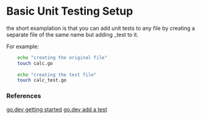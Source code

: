 # Basic Unit Testing Setup

the short examplation is that you can add unit tests to any file by creating a separate file of the same name but adding \_test to it.

For example:

```bash
	echo "creating the original file"
	touch calc.go
	
	echo "creating the test file"
	touch calc_test.go
```


### References

[go.dev getting started](https://go.dev/doc/tutorial/getting-started)
[go.dev add a test](https://go.dev/doc/tutorial/add-a-test)



